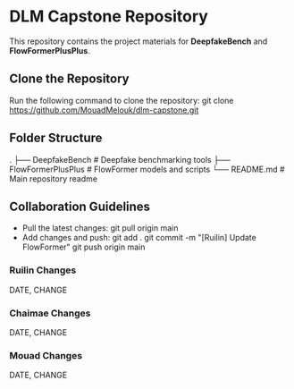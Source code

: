 # DLM Capstone Repository

This repository contains the project materials for **DeepfakeBench** and **FlowFormerPlusPlus**.

## Clone the Repository
Run the following command to clone the repository:
git clone https://github.com/MouadMelouk/dlm-capstone.git

## Folder Structure
.
├── DeepfakeBench        # Deepfake benchmarking tools
├── FlowFormerPlusPlus   # FlowFormer models and scripts
└── README.md            # Main repository readme

## Collaboration Guidelines

- Pull the latest changes:
  git pull origin main
- Add changes and push:
  git add .
  git commit -m "[Ruilin] Update FlowFormer"
  git push origin main

### Ruilin Changes
DATE, CHANGE



### Chaimae Changes
DATE, CHANGE



### Mouad Changes
DATE, CHANGE



